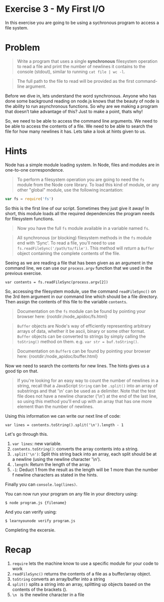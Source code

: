 # Exercise 3 - My First I/O

In this exercise you are going to be using a sychronous program to access a file system.

# Problem

> Write a program that uses a single **synchronous** filesystem operation to read a file and print the number of newlines it contains to the console (stdout), similar to running `cat file | wc -l`.

> The full path to the file to read will be provided as the first command-line argument.

Before we dive in, lets understand the word synchronous. Anyone who has done some background reading on node.js knows that the beauty of node is the ability to run asynchronous functions. So why are we making a program that doesn’t take advantage of this? Just to make a point, thats why!

So, we need to be able to access the command line arguments. We need to be able to access the contents of a file. We need to be able to search the file for how many newlines it has. Lets take a look at hints given to us.

# Hints

Node has a simple module loading system. In Node, files and modules are in one-to-one correspondence.

> To perform a filesystem operation you are going to need the `fs` module from the Node core library. To load this kind of module, or any other "global" module, use the following incantation:

```js
var fs = require('fs')
```

So this is the first line of our script. Sometimes they just give it away! In short, this module loads all the required dependencies the program needs for filesystem functions.

> Now you have the full `fs` module available in a variable named `fs`.

> All synchronous (or blocking) filesystem methods in the `fs` module end with 'Sync'. To read a file, you'll need to use `fs.readFileSync('/path/to/file')`. This method will *return* a `Buffer` object containing the complete contents of the file.

Seeing as we are reading a file that has been given as an argument in the command line, we can use our `process.argv` function that we used in the previous exercise.

    var contents = fs.readFileSync(process.argv[2])
    
So, accessing the filesystem module, use the command `readFileSync()` on the 3rd item argument in our command line which should be a file directory. Then assign the contents of this file to the variable `contents`.

> Documentation on the `fs` module can be found by pointing your browser here:
  {rootdir:/node_apidoc/fs.html}

> `Buffer` objects are Node's way of efficiently representing arbitrary arrays of data, whether it be ascii, binary or some other format. 
> `Buffer` objects can be converted to strings by simply calling the `toString()` method on them. e.g. `var str = buf.toString()`.

> Documentation on `Buffer`s can be found by pointing your browser here:
  {rootdir:/node_apidoc/buffer.html}
  
Now we need to search the contents for new lines. The hints gives us a good tip on that.

> If you're looking for an easy way to count the number of newlines in a string, recall that a JavaScript `String` can be `.split()` into an array of substrings and that '\n' can be used as a delimiter. Note that the test file does not have a newline character ('\n') at the end of the last line, so using this method you'll end up with an array that has one more element than the number of newlines.

Using this information we can write our next line of code:

    var lines = contents.toString().split('\n').length - 1
    
Let's go through this. 

1. `var lines`: new variable.
2. `contents.toString()`: converts the array contents into a string.
3. `.split('\n')`: Split this string back into an array, each split should be at a newline (using the newline character '\n').
4. `.length`: Return the length of the array.
5. `-1`: Deduct 1 from the result as the length will be 1 more than the number f newline characters as stated in the hints.

Finally you can `console.log(lines)`.

You can now run your program on any file in your directory using:

    $ node program.js {filename}
    
And you can verify using:

    $ learnyounode verify program.js
    
Completing the excersie.

# Recap

1. `require` lets the machine know to use a specific module for your code to work
2. `readFileSync()` returns the contents of a file as a buffer/array object.
3. `toString` converts an array/buffer into a string
4. `split()` splits a string into an array, splitting up objects based on the contents of the brackets ().
5. `\n ` is the newline character in a file
